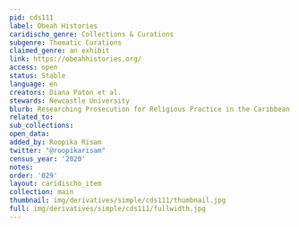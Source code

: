 ```yaml
---
pid: cds111
label: Obeah Histories
caridischo_genre: Collections & Curations
subgenre: Thematic Curations
claimed_genre: an exhibit
link: https://obeahhistories.org/
access: open
status: Stable
language: en
creators: Diana Paton et al.
stewards: Newcastle University
blurb: Researching Prosecution for Religious Practice in the Caribbean
related_to:
sub_collections:
open_data:
added_by: Roopika Risam
twitter: "@roopikarisam"
census_year: '2020'
notes:
order: '029'
layout: caridischo_item
collection: main
thumbnail: img/derivatives/simple/cds111/thumbnail.jpg
full: img/derivatives/simple/cds111/fullwidth.jpg
---
```

